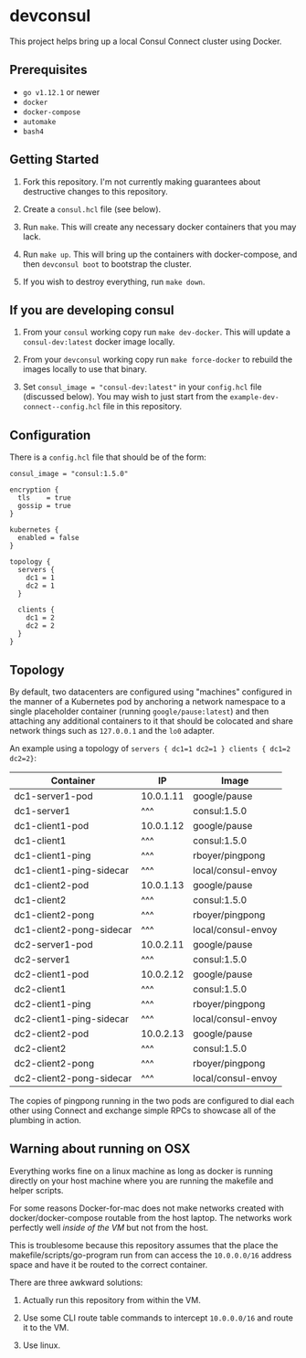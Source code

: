 # devconsul

This project helps bring up a local Consul Connect cluster using Docker.

## Prerequisites

* `go v1.12.1` or newer
* `docker`
* `docker-compose`
* `automake`
* `bash4`

## Getting Started

1. Fork this repository. I'm not currently making guarantees about destructive
   changes to this repository.

2. Create a `consul.hcl` file (see below).

3. Run `make`. This will create any necessary docker containers that you may
   lack.

4. Run `make up`. This will bring up the containers with docker-compose, and
   then `devconsul boot` to bootstrap the cluster.

5. If you wish to destroy everything, run `make down`.

## If you are developing consul

1. From your `consul` working copy run `make dev-docker`. This will update a
   `consul-dev:latest` docker image locally.

2. From your `devconsul` working copy run `make force-docker` to rebuild the
   images locally to use that binary.

3. Set `consul_image = "consul-dev:latest"` in your `config.hcl` file
   (discussed below).  You may wish to just start from the
   `example-dev-connect--config.hcl` file in this repository.

## Configuration

There is a `config.hcl` file that should be of the form:

```hcl
consul_image = "consul:1.5.0"

encryption {
  tls    = true
  gossip = true
}

kubernetes {
  enabled = false
}

topology {
  servers {
    dc1 = 1
    dc2 = 1
  }

  clients {
    dc1 = 2
    dc2 = 2
  }
}
```

## Topology

By default, two datacenters are configured using "machines" configured in the
manner of a Kubernetes pod by anchoring a network namespace to a single
placeholder container (running `google/pause:latest`) and then attaching any
additional containers to it that should be colocated and share network things
such as `127.0.0.1` and the `lo0` adapter.

An example using a topology of `servers { dc1=1 dc2=1 } clients { dc1=2
dc2=2}`:

| Container                | IP        | Image              |
| ----------------         | --------- | ------------------ |
| dc1-server1-pod          | 10.0.1.11 | google/pause       |
| dc1-server1              | ^^^       | consul:1.5.0       |
| dc1-client1-pod          | 10.0.1.12 | google/pause       |
| dc1-client1              | ^^^       | consul:1.5.0       |
| dc1-client1-ping         | ^^^       | rboyer/pingpong    |
| dc1-client1-ping-sidecar | ^^^       | local/consul-envoy |
| dc1-client2-pod          | 10.0.1.13 | google/pause       |
| dc1-client2              | ^^^       | consul:1.5.0       |
| dc1-client2-pong         | ^^^       | rboyer/pingpong    |
| dc1-client2-pong-sidecar | ^^^       | local/consul-envoy |
| dc2-server1-pod          | 10.0.2.11 | google/pause       |
| dc2-server1              | ^^^       | consul:1.5.0       |
| dc2-client1-pod          | 10.0.2.12 | google/pause       |
| dc2-client1              | ^^^       | consul:1.5.0       |
| dc2-client1-ping         | ^^^       | rboyer/pingpong    |
| dc2-client1-ping-sidecar | ^^^       | local/consul-envoy |
| dc2-client2-pod          | 10.0.2.13 | google/pause       |
| dc2-client2              | ^^^       | consul:1.5.0       |
| dc2-client2-pong         | ^^^       | rboyer/pingpong    |
| dc2-client2-pong-sidecar | ^^^       | local/consul-envoy |

The copies of pingpong running in the two pods are configured to dial each
other using Connect and exchange simple RPCs to showcase all of the plumbing in
action.

## Warning about running on OSX

Everything works fine on a linux machine as long as docker is running directly
on your host machine where you are running the makefile and helper scripts.

For some reasons Docker-for-mac does not make networks created with
docker/docker-compose routable from the host laptop. The networks work
perfectly well _inside of the VM_ but not from the host.

This is troublesome because this repository assumes that the place the
makefile/scripts/go-program run from can access the `10.0.0.0/16` address space
and have it be routed to the correct container.

There are three awkward solutions:

1. Actually run this repository from within the VM.

2. Use some CLI route table commands to intercept `10.0.0.0/16` and route it to
   the VM.

3. Use linux.
